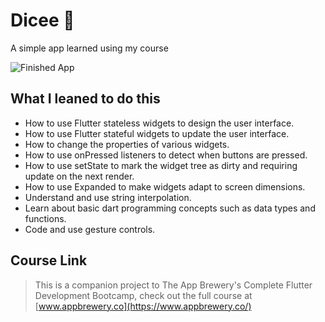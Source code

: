 # Dicee 🎲


A simple app learned using my course 


![Finished App](https://github.com/londonappbrewery/Images/blob/master/dicee-demo.gif)

## What I leaned to do this 

- How to use Flutter stateless widgets to design the user interface.
- How to use Flutter stateful widgets to update the user interface.
- How to change the properties of various widgets.
- How to use onPressed listeners to detect when buttons are pressed.
- How to use setState to mark the widget tree as dirty and requiring update on the next render.
- How to use Expanded to make widgets adapt to screen dimensions.
- Understand and use string interpolation.
- Learn about basic dart programming concepts such as data types and functions.
- Code and use gesture controls.

## Course Link  

>This is a companion project to The App Brewery's Complete Flutter Development Bootcamp, check out the full course at [www.appbrewery.co](https://www.appbrewery.co/)

